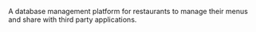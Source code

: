 A database management platform for restaurants to manage their menus and share with third party applications.